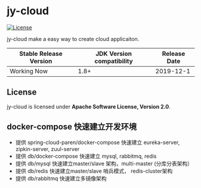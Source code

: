 # jy-cloud

[![License](https://img.shields.io/badge/License-Apache%202.0-blue.svg)](https://opensource.org/licenses/Apache-2.0)

jy-cloud make a easy way to create cloud applicaiton.


| Stable Release Version | JDK Version compatibility | Release Date |
| ------------- | ------------- | ------------|
| Working Now  | 1.8+ | 2019-12-1 |

## License

jy-cloud is licensed under **Apache Software License, Version 2.0**.


## docker-compose 快速建立开发环境

* 提供 spring-cloud-paren/docker-compose 快速建立 eureka-server, zipkin-server, zuul-server
* 提供 db/docker-compose 快速建立 mysql, rabbitmq, redis
* 提供 db/mysql 快速建立master/slave 架构，multi-master (分库分表架构）
* 提供 db/redis 快速建立master/slave 哨兵模式， redis-cluster架构
* 提供 db/rabbltmq 快速建立多镜像架构
